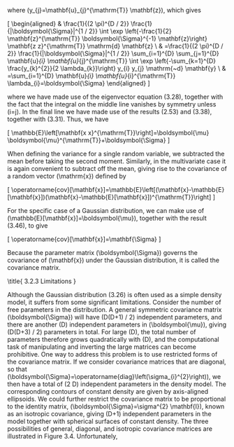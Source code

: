 where \(y_{j}=\mathbf{u}_{j}^{\mathrm{T}} \mathbf{z}\), which gives

\[
\begin{aligned}
& \frac{1}{(2 \pi)^{D / 2}} \frac{1}{|\boldsymbol{\Sigma}|^{1 / 2}} \int \exp \left\{-\frac{1}{2} \mathbf{z}^{\mathrm{T}} \boldsymbol{\Sigma}^{-1} \mathbf{z}\right\} \mathbf{z z}^{\mathrm{T}} \mathrm{d} \mathbf{z} \\
& =\frac{1}{(2 \pi)^{D / 2}} \frac{1}{|\boldsymbol{\Sigma}|^{1 / 2}} \sum_{i=1}^{D} \sum_{j=1}^{D} \mathbf{u}_{i} \mathbf{u}_{j}^{\mathrm{T}} \int \exp \left\{-\sum_{k=1}^{D} \frac{y_{k}^{2}}{2 \lambda_{k}}\right\} y_{i} y_{j} \mathrm{~d} \mathbf{y} \\
& =\sum_{i=1}^{D} \mathbf{u}_{i} \mathbf{u}_{i}^{\mathrm{T}} \lambda_{i}=\boldsymbol{\Sigma}
\end{aligned}
\]

where we have made use of the eigenvector equation (3.28), together with the fact that the integral on the middle line vanishes by symmetry unless \(i=j\). In the final line we have made use of the results (2.53) and (3.38), together with (3.31). Thus, we have

\[
\mathbb{E}\left[\mathbf{x x}^{\mathrm{T}}\right]=\boldsymbol{\mu} \boldsymbol{\mu}^{\mathrm{T}}+\boldsymbol{\Sigma}
\]

When defining the variance for a single random variable, we subtracted the mean before taking the second moment. Similarly, in the multivariate case it is again convenient to subtract off the mean, giving rise to the covariance of a random vector \(\mathrm{x}\) defined by

\[
\operatorname{cov}[\mathbf{x}]=\mathbb{E}\left[(\mathbf{x}-\mathbb{E}[\mathbf{x}])(\mathbf{x}-\mathbb{E}[\mathbf{x}])^{\mathrm{T}}\right]
\]

For the specific case of a Gaussian distribution, we can make use of \(\mathbb{E}[\mathbf{x}]=\boldsymbol{\mu}\), together with the result (3.46), to give

\[
\operatorname{cov}[\mathbf{x}]=\mathbf{\Sigma}
\]

Because the parameter matrix \(\boldsymbol{\Sigma}\) governs the covariance of \(\mathbf{x}\) under the Gaussian distribution, it is called the covariance matrix.

\title{
3.2.3 Limitations
}

Although the Gaussian distribution (3.26) is often used as a simple density model, it suffers from some significant limitations. Consider the number of free parameters in the distribution. A general symmetric covariance matrix \(\boldsymbol{\Sigma}\) will have \(D(D+1) / 2\) independent parameters, and there are another \(D\) independent parameters in \(\boldsymbol{\mu}\), giving \(D(D+3) / 2\) parameters in total. For large \(D\), the total number of parameters therefore grows quadratically with \(D\), and the computational task of manipulating and inverting the large matrices can become prohibitive. One way to address this problem is to use restricted forms of the covariance matrix. If we consider covariance matrices that are diagonal, so that \(\boldsymbol{\Sigma}=\operatorname{diag}\left(\sigma_{i}^{2}\right)\), we then have a total of \(2 D\) independent parameters in the density model. The corresponding contours of constant density are given by axis-aligned ellipsoids. We could further restrict the covariance matrix to be proportional to the identity matrix, \(\boldsymbol{\Sigma}=\sigma^{2} \mathbf{I}\), known as an isotropic covariance, giving \(D+1\) independent parameters in the model together with spherical surfaces of constant density. The three possibilities of general, diagonal, and isotropic covariance matrices are illustrated in Figure 3.4. Unfortunately,